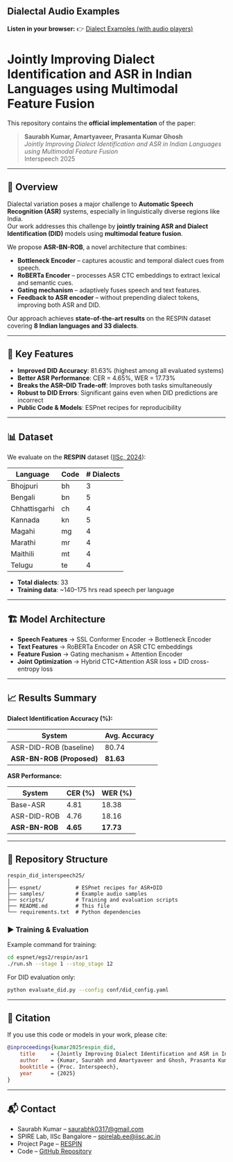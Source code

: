 

<!-- BEGIN_DIALECT_LINK -->

## Dialectal Audio Examples

**Listen in your browser:** 👉 [Dialect Examples (with audio players)](https://labspire.github.io/respin_did_interspeech25/examples.html)

<!-- END_DIALECT_LINK -->

# Jointly Improving Dialect Identification and ASR in Indian Languages using Multimodal Feature Fusion

This repository contains the **official implementation** of the paper:

> **Saurabh Kumar, Amartyaveer, Prasanta Kumar Ghosh**  
> *Jointly Improving Dialect Identification and ASR in Indian Languages using Multimodal Feature Fusion*  
> Interspeech 2025

---

## 📌 Overview

Dialectal variation poses a major challenge to **Automatic Speech Recognition (ASR)** systems, especially in linguistically diverse regions like India.  
Our work addresses this challenge by **jointly training ASR and Dialect Identification (DID)** models using **multimodal feature fusion**.

We propose **ASR-BN-ROB**, a novel architecture that combines:
- **Bottleneck Encoder** – captures acoustic and temporal dialect cues from speech.
- **RoBERTa Encoder** – processes ASR CTC embeddings to extract lexical and semantic cues.
- **Gating mechanism** – adaptively fuses speech and text features.
- **Feedback to ASR encoder** – without prepending dialect tokens, improving both ASR and DID.

Our approach achieves **state-of-the-art results** on the RESPIN dataset covering **8 Indian languages and 33 dialects**.

---

## 🚀 Key Features

- **Improved DID Accuracy**: 81.63% (highest among all evaluated systems)
- **Better ASR Performance**: CER = 4.65%, WER = 17.73%
- **Breaks the ASR–DID Trade-off**: Improves both tasks simultaneously
- **Robust to DID Errors**: Significant gains even when DID predictions are incorrect
- **Public Code & Models**: ESPnet recipes for reproducibility

---

## 📊 Dataset

We evaluate on the **RESPIN** dataset ([IISc, 2024](https://respin.iisc.ac.in/)):

| Language        | Code | # Dialects |
|-----------------|------|------------|
| Bhojpuri        | bh   | 3          |
| Bengali         | bn   | 5          |
| Chhattisgarhi   | ch   | 4          |
| Kannada         | kn   | 5          |
| Magahi          | mg   | 4          |
| Marathi         | mr   | 4          |
| Maithili        | mt   | 4          |
| Telugu          | te   | 4          |

- **Total dialects**: 33  
- **Training data**: ~140–175 hrs read speech per language

---

## 🏗 Model Architecture

- **Speech Features** → SSL Conformer Encoder → Bottleneck Encoder  
- **Text Features** → RoBERTa Encoder on ASR CTC embeddings  
- **Feature Fusion** → Gating mechanism + Attention Encoder  
- **Joint Optimization** → Hybrid CTC+Attention ASR loss + DID cross-entropy loss

---

## 📈 Results Summary

**Dialect Identification Accuracy (%):**

| System                | Avg. Accuracy |
|-----------------------|---------------|
| ASR-DID-ROB (baseline)| 80.74         |
| **ASR-BN-ROB (Proposed)** | **81.63** |

**ASR Performance:**

| System      | CER (%) | WER (%) |
|-------------|---------|---------|
| Base-ASR    | 4.81    | 18.38   |
| ASR-DID-ROB | 4.76    | 18.16   |
| **ASR-BN-ROB** | **4.65** | **17.73** |

---

## 📂 Repository Structure

```
respin_did_interspeech25/
│
├── espnet/           # ESPnet recipes for ASR+DID
├── samples/          # Example audio samples
├── scripts/          # Training and evaluation scripts
├── README.md         # This file
└── requirements.txt  # Python dependencies
```

### ▶️ Training & Evaluation

Example command for training:

```bash
cd espnet/egs2/respin/asr1
./run.sh --stage 1 --stop_stage 12
```

For DID evaluation only:

```bash
python evaluate_did.py --config conf/did_config.yaml
```

---

## 📜 Citation

If you use this code or models in your work, please cite:

```bibtex
@inproceedings{kumar2025respin_did,
    title     = {Jointly Improving Dialect Identification and ASR in Indian Languages using Multimodal Feature Fusion},
    author    = {Kumar, Saurabh and Amartyaveer and Ghosh, Prasanta Kumar},
    booktitle = {Proc. Interspeech},
    year      = {2025}
}
```

---

## 📬 Contact
- Saurabh Kumar – saurabhk0317@gmail.com
- SPIRE Lab, IISc Bangalore – spirelab.ee@iisc.ac.in
- Project Page – [RESPIN](https://respin.iisc.ac.in/)
- Code – [GitHub Repository](https://github.com/labspire/respin_did_interspeech25.git)